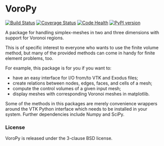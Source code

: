 # VoroPy

[![Build Status](https://travis-ci.org/nschloe/voropy.svg?branch=master)](https://travis-ci.org/nschloe/voropy)
[![Coverage
Status](https://coveralls.io/repos/nschloe/voropy/badge.png?branch=master)](https://coveralls.io/r/nschloe/voropy?branch=master)
[![Code Health](https://landscape.io/github/nschloe/voropy/master/landscape.png)](https://landscape.io/github/nschloe/voropy/master)
[![PyPI version](https://badge.fury.io/py/voropy.svg)](http://badge.fury.io/py/voropy)

A package for handling simplex-meshes in two and three dimensions with support for Voronoi regions.

This is of specific interest to everyone who wants to use the finite volume method, but many of the provided methods can come in handy for finite element problems, too.

For example, this package is for you if you want to:

* have an easy interface for I/O from/to VTK and Exodus files;
* create relations between nodes, edges, faces, and cells of a mesh;
* compute the control volumes of a given input mesh;
* display meshes with corresponding Voronoi meshes in matplotlib.

Some of the methods in this packages are merely convenience wrappers around the VTK Python interface which needs to be installed in your system. Further dependencies include Numpy and SciPy.

### License

VoroPy is released under the 3-clause BSD license.
